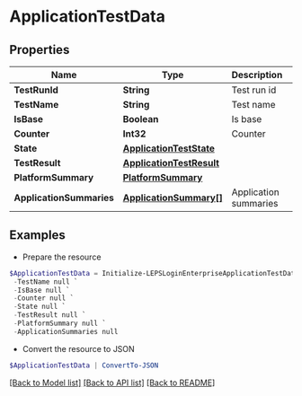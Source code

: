 # ApplicationTestData
## Properties

Name | Type | Description | Notes
------------ | ------------- | ------------- | -------------
**TestRunId** | **String** | Test run id | [optional] 
**TestName** | **String** | Test name | [optional] 
**IsBase** | **Boolean** | Is base | [optional] 
**Counter** | **Int32** | Counter | [optional] 
**State** | [**ApplicationTestState**](ApplicationTestState.md) |  | [optional] 
**TestResult** | [**ApplicationTestResult**](ApplicationTestResult.md) |  | [optional] 
**PlatformSummary** | [**PlatformSummary**](PlatformSummary.md) |  | [optional] 
**ApplicationSummaries** | [**ApplicationSummary[]**](ApplicationSummary.md) | Application summaries | [optional] 

## Examples

- Prepare the resource
```powershell
$ApplicationTestData = Initialize-LEPSLoginEnterpriseApplicationTestData  -TestRunId null `
 -TestName null `
 -IsBase null `
 -Counter null `
 -State null `
 -TestResult null `
 -PlatformSummary null `
 -ApplicationSummaries null
```

- Convert the resource to JSON
```powershell
$ApplicationTestData | ConvertTo-JSON
```

[[Back to Model list]](../README.md#documentation-for-models) [[Back to API list]](../README.md#documentation-for-api-endpoints) [[Back to README]](../README.md)

